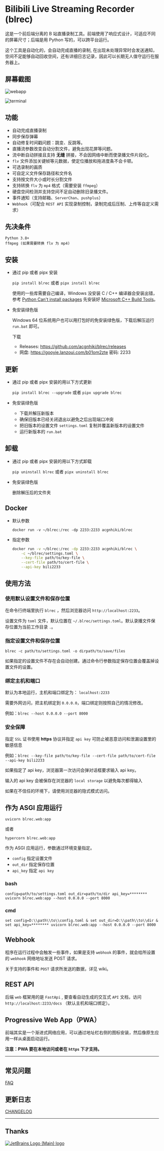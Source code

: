 # Bilibili Live Streaming Recorder (blrec)

这是一个前后端分离的 B 站直播录制工具。前端使用了响应式设计，可适应不同的屏幕尺寸；后端是用 Python 写的，可以跨平台运行。

这个工具是自动化的，会自动完成直播的录制, 在出现未处理异常时会发送通知，空间不足能够自动回收空间，还有详细日志记录，因此可以长期无人值守运行在服务器上。

## 屏幕截图

![webapp](https://user-images.githubusercontent.com/33854576/128959800-451d03e7-c9f9-4732-ac90-97fdb6b88972.png)

![terminal](https://user-images.githubusercontent.com/33854576/128959819-70d72937-65da-4c15-b61c-d2da65bf42be.png)

## 功能

- 自动完成直播录制
- 同步保存弹幕
- 自动修复时间戳问题：跳变、反跳等。
- 直播流参数改变自动分割文件，避免出现花屏等问题。
- 流中断自动拼接且支持 **无缝** 拼接，不会因网络中断而使录播文件片段化。
- `flv` 文件添加关键帧等元数据，使定位播放和拖进度条不会卡顿。
- 可选录制的画质
- 可自定义文件保存路径和文件名
- 支持按文件大小或时长分割文件
- 支持转换 `flv` 为 `mp4` 格式（需要安装 `ffmpeg`）
- 硬盘空间检测并支持空间不足自动删除旧录播文件。
- 事件通知（支持邮箱、`ServerChan`、`pushplus`）
- `Webhook`（可配合 `REST API` 实现录制控制，录制完成后压制、上传等自定义需求）

## 先决条件

    Python 3.8+
    ffmpeg (如果需要转换 flv 为 mp4)

## 安装

- 通过 pip 或者 pipx 安装

    `pip install blrec` 或者 `pipx install blrec`

    使用的一些库需要自己编译，Windows 没安装 C / C++ 编译器会安装出错，
    参考 [Python Can't install packages](https://stackoverflow.com/questions/64261546/python-cant-install-packages) 先安装好 [Microsoft C++ Build Tools](https://visualstudio.microsoft.com/visual-cpp-build-tools/)。

- 免安装绿色版

    Windows 64 位系统用户也可以用打包好的免安装绿色版，下载后解压运行 `run.bat` 即可。

    下载

    - Releases: https://github.com/acgnhiki/blrec/releases
    - 网盘: https://gooyie.lanzoui.com/b01om2zte  密码: 2233

## 更新

- 通过 pip 或者 pipx 安装的用以下方式更新

    `pip install blrec --upgrade` 或者 `pipx upgrade blrec`

- 免安装绿色版

    - 下载并解压新版本
    - 确保旧版本已经关闭退出以避免之后出现端口冲突
    - 把旧版本的设置文件 `settings.toml` 复制并覆盖新版本的设置文件
    - 运行新版本的 `run.bat`

## 卸载

- 通过 pip 或者 pipx 安装的用以下方式卸载

    `pip uninstall blrec` 或者 `pipx uninstall blrec`

- 免安装绿色版

    删除解压后的文件夹


## Docker

- 默认参数

    `docker run -v ~/blrec:/rec -dp 2233:2233 acgnhiki/blrec`

- 指定参数

    ```bash
    docker run -v ~/blrec:/rec -dp 2233:2233 acgnhiki/blrec \
        -c ~/blrec/settings.toml \
        --key-file path/to/key-file \
        --cert-file path/to/cert-file \
        --api-key bili2233
    ```

## 使用方法

### 使用默认设置文件和保存位置

在命令行终端里执行 `blrec` ，然后浏览器访问 `http://localhost:2233`。

设置文件为 `toml` 文件，默认位置在 `~/.blrec/settings.toml`。默认录播文件保存位置为当前工作目录 `.`。

### 指定设置文件和保存位置

`blrec -c path/to/settings.toml -o dirpath/to/save/files`

如果指定的设置文件不存在会自动创建。通过命令行参数指定保存位置会覆盖掉设置文件的设置。

### 绑定主机和端口

默认为本地运行，主机和端口绑定为： `localhost:2233`

需要外网访问，把主机绑定到 `0.0.0.0`，端口绑定则按照自己的情况修改。

例如：`blrec --host 0.0.0.0 --port 8000`

### 安全保障

指定 `SSL` 证书使用 **https** 协议并指定 `api key` 可防止被恶意访问和泄漏设置里的敏感信息

例如：`blrec --key-file path/to/key-file --cert-file path/to/cert-file --api-key bili2233`

如果指定了 api key，浏览器第一次访问会弹对话框要求输入 api key。

输入的 api key 会被保存在浏览器的 `local storage` 以避免每次都得输入

如果在不信任的环境下，请使用浏览器的隐式模式访问。

## 作为 ASGI 应用运行

    uvicorn blrec.web:app

或者

    hypercorn blrec.web:app

作为 ASGI 应用运行，参数通过环境变量指定。

- `config` 指定设置文件
- `out_dir` 指定保存位置
- `api_key` 指定 `api key`

### bash

    config=path/to/settings.toml out_dir=path/to/dir api_key=******** uvicorn blrec.web:app --host 0.0.0.0 --port 8000

### cmd

    set config=D:\\path\\to\\config.toml & set out_dir=D:\\path\\to\\dir & set api_key=******** uvicorn blrec.web:app --host 0.0.0.0 --port 8000

## Webhook

程序在运行过程中会触发一些事件，如果是支持 `webhook` 的事件，就会给所设置的 `webhook` 网络地址发送 POST 请求。

关于支持的事件和 `POST` 请求所发送的数据，详见 wiki。

## REST API

后端 `web` 框架用的是 `FastApi` , 要查看自动生成的交互式 `API` 文档，访问 `http://localhost:2233/docs` （默认主机和端口绑定）。

## Progressive Web App（PWA）

前端其实是一个渐进式网络应用，可以通过地址栏右侧的图标安装，然后像原生应用一样从桌面启动运行。

**注意：PWA 要在本地访问或者在 `https` 下才支持。**

---

## 常见问题

[FAQ](FAQ.md)

## 更新日志

[CHANGELOG](CHANGELOG.md)

---

## Thanks

[![JetBrains Logo (Main) logo](https://resources.jetbrains.com/storage/products/company/brand/logos/jb_beam.svg)](https://jb.gg/OpenSource)
